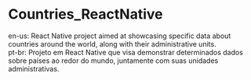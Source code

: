 # Countries_ReactNative
en-us: React Native project aimed at showcasing specific data about countries around the world, along with their administrative units.\
pt-br: Projeto em React Native que visa demonstrar determinados dados sobre países ao redor do mundo, juntamente com suas unidades administrativas.
